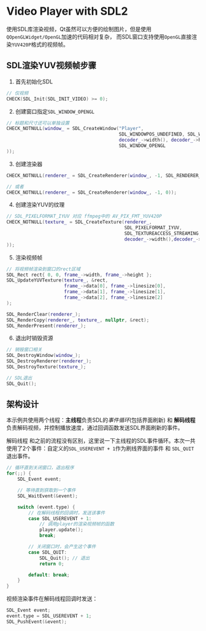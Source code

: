 # Video Player with SDL2

使用SDL库渲染视频，Qt虽然可以方便的绘制图片，但是使用`QOpenGLWidget/OpenGL`加速的代码相对复杂，
而SDL窗口支持使用`OpenGL`直接渲染`YUV420P`格式的视频帧。

## SDL渲染YUV视频帧步骤

1. 首先初始化SDL

```C++
// 仅视频
CHECK(SDL_Init(SDL_INIT_VIDEO) >= 0);
```

2. 创建窗口指定`SDL_WINDOW_OPENGL`

```C++
// 标题和尺寸还可以单独设置
CHECK_NOTNULL(window_ = SDL_CreateWindow("Player",
                                         SDL_WINDOWPOS_UNDEFINED, SDL_WINDOWPOS_UNDEFINED,
                                         decoder_->width(), decoder_->height(),
                                         SDL_WINDOW_OPENGL
));
```

3. 创建渲染器

```C++
CHECK_NOTNULL(renderer_ = SDL_CreateRenderer(window_, -1, SDL_RENDERER_ACCELERATED  | SDL_RENDERER_PRESENTVSYNC));

// 或者
CHECK_NOTNULL(renderer_ = SDL_CreateRenderer(window_, -1, 0));
```

4. 创建渲染YUV的纹理

```C++
// SDL_PIXELFORMAT_IYUV 对应 ffmpeg中的 AV_PIX_FMT_YUV420P
CHECK_NOTNULL(texture_ = SDL_CreateTexture(renderer_,
                                           SDL_PIXELFORMAT_IYUV,
                                           SDL_TEXTUREACCESS_STREAMING,
                                           decoder_->width(),decoder_->height()
));
```

5. 渲染视频帧

```C++
// 将视频帧渲染到窗口的rect区域
SDL_Rect rect{ 0, 0, frame_->width, frame_->height };
SDL_UpdateYUVTexture(texture_, &rect,
                     frame_->data[0], frame_->linesize[0],
                     frame_->data[1], frame_->linesize[1],
                     frame_->data[2], frame_->linesize[2]
);

SDL_RenderClear(renderer_);
SDL_RenderCopy(renderer_, texture_, nullptr, &rect);
SDL_RenderPresent(renderer_);
```

6. 退出时销毁资源

```C++
// 销毁窗口相关
SDL_DestroyWindow(window_);
SDL_DestroyRenderer(renderer_);
SDL_DestroyTexture(texture_);

// SDL退出
SDL_Quit();
```

## 架构设计

本示例共使用两个线程：**主线程**负责SDL的*事件循环*(包括界面刷新) 和 **解码线程** 负责解码视频，并控制播放速度，通过回调函数发送SDL界面刷新的事件。

解码线程 和之前的流程没有区别，这里说一下主线程的SDL事件循环。本次一共使用了2个事件：自定义的`SDL_USEREVENT + 1`作为刷线界面的事件 和 `SDL_QUIT` 退出事件。

```C++
// 循环直到关闭窗口，退出程序
for(;;) {
    SDL_Event event;

    // 等待直到获取到一个事件
    SDL_WaitEvent(&event);

    switch (event.type) {
        // 在解码线程的回调时，发送该事件
        case SDL_USEREVENT + 1:
            // 调用player的渲染视频帧的函数
            player.update();
            break;

        // 关闭窗口时，会产生这个事件
        case SDL_QUIT:
            SDL_Quit(); // 退出
            return 0;

        default: break;
    }
}
```

视频渲染事件在解码线程回调时发送：

```C++
SDL_Event event;
event.type = SDL_USEREVENT + 1;
SDL_PushEvent(&event);
```